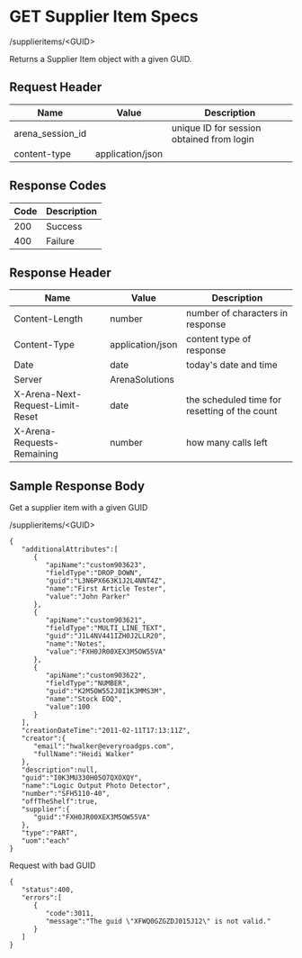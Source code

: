 # GET Supplier Item Specs
/supplieritems/&lt;GUID&gt;

Returns a Supplier Item object with a given GUID.

## Request Header

| Name<br> | Value<br> | Description<br> |
|  --- |  --- |  --- | 
| arena_session_id<br> |   | unique ID for session obtained from login<br> |
| content-type<br> | application/json<br> |   |

## Response Codes

| Code<br> | Description<br> |
|  --- |  --- | 
| 200<br> | Success<br> |
| 400<br> | Failure<br> |

## Response Header

| Name<br> | Value<br> | Description<br> |
|  --- |  --- |  --- | 
| Content-Length<br> | number<br> | number of characters in response<br> |
| Content-Type<br> | application/json<br> | content type of response<br> |
| Date<br> | date<br> | today's date and time<br> |
| Server<br> | ArenaSolutions<br> |   |
| X-Arena-Next-Request-Limit-Reset<br> | date<br> | the scheduled time for resetting of the count<br> |
| X-Arena-Requests-Remaining<br> | number<br> | how many calls left<br> |

## Sample Response Body
Get a supplier item with a given GUID

/supplieritems/&lt;GUID&gt;

```
{
   "additionalAttributes":[
      {
         "apiName":"custom903623",
         "fieldType":"DROP_DOWN",
         "guid":"L3N6PX663K1J2L4NNT4Z",
         "name":"First Article Tester",
         "value":"John Parker"
      },
      {
         "apiName":"custom903621",
         "fieldType":"MULTI_LINE_TEXT",
         "guid":"J1L4NV441IZH0J2LLR20",
         "name":"Notes",
         "value":"FXH0JR00XEX3M5OW55VA"
      },
      {
         "apiName":"custom903622",
         "fieldType":"NUMBER",
         "guid":"K2M5OW552J0I1K3MMS3M",
         "name":"Stock EOQ",
         "value":100
      }
   ],
   "creationDateTime":"2011-02-11T17:13:11Z",
   "creator":{
      "email":"hwalker@everyroadgps.com",
      "fullName":"Heidi Walker"
   },
   "description":null,
   "guid":"I0K3MU330H05O7QXOXQY",
   "name":"Logic Output Photo Detector",
   "number":"SFH5110-40",
   "offTheShelf":true,
   "supplier":{
      "guid":"FXH0JR00XEX3M5OW55VA"
   },
   "type":"PART",
   "uom":"each"
}
```
Request with bad GUID

```
{  
   "status":400,
   "errors":[  
      {  
         "code":3011,
         "message":"The guid \"XFWQ0GZGZDJ015J12\" is not valid."
      }
   ]
}
```
